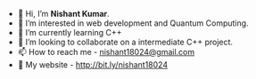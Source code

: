 - 👋 Hi, I’m **Nishant Kumar**.
- 👀 I’m interested in web development and Quantum Computing.
- 🌱 I’m currently learning C++
- 💞️ I’m looking to collaborate on a intermediate C++ project.
- 📫 How to reach me - nishant18024@gmail.com 
- 🎁 My website - http://bit.ly/nishant18024
      

<!---
nishant18024/nishant18024 is a ✨ special ✨ repository because its `README.md` (this file) appears on your GitHub profile.
You can click the Preview link to take a look at your changes.
--->
